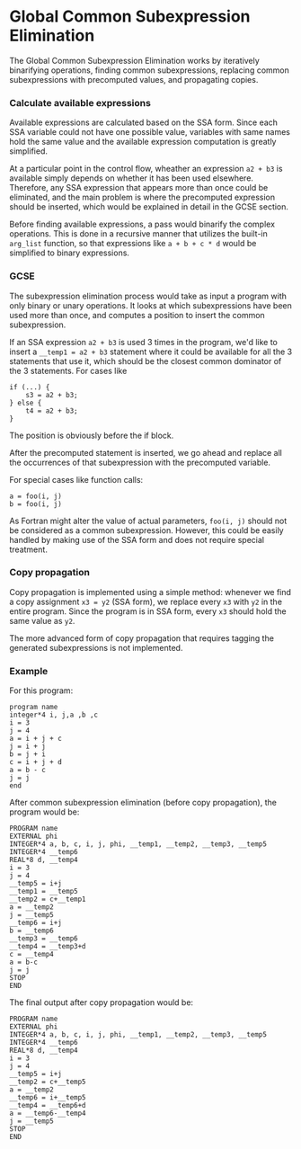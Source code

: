 # Global Common Subexpression Elimination

The Global Common Subexpression Elimination works by iteratively binarifying operations, finding common subexpressions, replacing common subexpressions with precomputed values, and propagating copies.

### Calculate available expressions
Available expressions are calculated based on the SSA form. Since each SSA variable could not have one possible value, variables with same names hold the same value and the available expression computation is greatly simplified.

At a particular point in the control flow, wheather an expression `a2 + b3` is available simply depends on whether it has been used elsewhere. Therefore, any SSA expression that appears more than once could be eliminated, and the main problem is where the precomputed expression should be inserted, which would be explained in detail in the GCSE section.

Before finding available expressions, a pass would binarify the complex operations. This is done in a recursive manner that utilizes the built-in `arg_list` function, so that expressions like `a + b + c * d` would be simplified to binary expressions.

### GCSE
The subexpression elimination process would take as input a program with only binary or unary operations. It looks at which subexpressions have been used more than once, and computes a position to insert the common subexpression.

If an SSA expression `a2 + b3` is used 3 times in the program, we'd like to insert a `__temp1 = a2 + b3` statement where it could be available for all the 3 statements that use it, which should be the closest common dominator of the 3 statements. For cases like

    if (...) {
        s3 = a2 + b3;
    } else {
        t4 = a2 + b3;
    }

The position is obviously before the if block.

After the precomputed statement is inserted, we go ahead and replace all the occurrences of that subexpression with the precomputed variable.

For special cases like function calls:

    a = foo(i, j)
    b = foo(i, j)

As Fortran might alter the value of actual parameters, `foo(i, j)` should not be considered as a common subexpression. However, this could be easily handled by making use of the SSA form and does not require special treatment.

### Copy propagation
Copy propagation is implemented using a simple method: whenever we find a copy assignment `x3 = y2` (SSA form), we replace every `x3` with `y2` in the entire program. Since the program is in SSA form, every `x3` should hold the same value as `y2`.

The more advanced form of copy propagation that requires tagging the generated subexpressions is not implemented.

### Example
For this program:

    program name 
    integer*4 i, j,a ,b ,c
    i = 3
    j = 4
    a = i + j + c
    j = i + j
    b = j + i
    c = i + j + d
    a = b - c
    j = j
    end 

After common subexpression elimination (before copy propagation), the program would be:

    PROGRAM name
    EXTERNAL phi
    INTEGER*4 a, b, c, i, j, phi, __temp1, __temp2, __temp3, __temp5
    INTEGER*4 __temp6
    REAL*8 d, __temp4
    i = 3
    j = 4
    __temp5 = i+j
    __temp1 = __temp5
    __temp2 = c+__temp1
    a = __temp2
    j = __temp5
    __temp6 = i+j
    b = __temp6
    __temp3 = __temp6
    __temp4 = __temp3+d
    c = __temp4
    a = b-c
    j = j
    STOP 
    END

The final output after copy propagation would be:

    PROGRAM name
    EXTERNAL phi
    INTEGER*4 a, b, c, i, j, phi, __temp1, __temp2, __temp3, __temp5
    INTEGER*4 __temp6
    REAL*8 d, __temp4
    i = 3
    j = 4
    __temp5 = i+j
    __temp2 = c+__temp5
    a = __temp2
    __temp6 = i+__temp5
    __temp4 = __temp6+d
    a = __temp6-__temp4
    j = __temp5
    STOP 
    END

